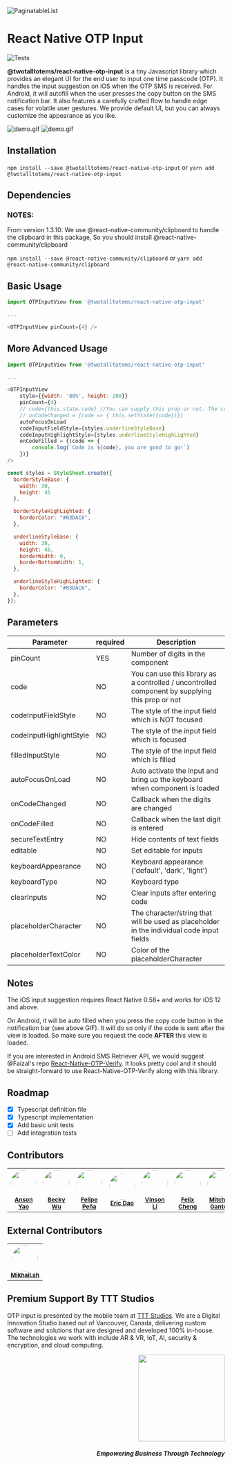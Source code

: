 ![PaginatableList](https://raw.githubusercontent.com/Twotalltotems/react-native-otp-input/master/assets/otp_banner.jpg)

# React Native OTP Input

![Tests](https://github.com/Twotalltotems/react-native-otp-input/workflows/Tests/badge.svg)

**@twotalltotems/react-native-otp-input** is a tiny Javascript library which provides an elegant UI for the end user to input one time passcode (OTP). It handles the input suggestion on iOS when the OTP SMS is received. For Android, it will autofill when the user presses the copy button on the SMS notification bar. It also features a carefully crafted flow to handle edge cases for volatile user gestures. We provide default UI, but you can always customize the appearance as you like.

![demo.gif](https://s3.ca-central-1.amazonaws.com/tttevents/iosvideo.gif)
![demo.gif](https://s3.ca-central-1.amazonaws.com/tttevents/android.gif)

## Installation

`npm install --save @twotalltotems/react-native-otp-input`
or
`yarn add @twotalltotems/react-native-otp-input`

## Dependencies

### NOTES: 
From version 1.3.10: We use @react-native-community/clipboard to handle the clipboard in this package, So you should install @react-native-community/clipboard

`npm install --save @react-native-community/clipboard`
or
`yarn add @react-native-community/clipboard`

## Basic Usage

```js
import OTPInputView from '@twotalltotems/react-native-otp-input'

...

<OTPInputView pinCount={4} />

```

## More Advanced Usage

```js
import OTPInputView from '@twotalltotems/react-native-otp-input'

...

<OTPInputView
    style={{width: '80%', height: 200}}
    pinCount={4}
    // code={this.state.code} //You can supply this prop or not. The component will be used as a controlled / uncontrolled component respectively.
    // onCodeChanged = {code => { this.setState({code})}}
    autoFocusOnLoad
    codeInputFieldStyle={styles.underlineStyleBase}
    codeInputHighlightStyle={styles.underlineStyleHighLighted}
    onCodeFilled = {(code => {
        console.log(`Code is ${code}, you are good to go!`)
    })}
/>

const styles = StyleSheet.create({
  borderStyleBase: {
    width: 30,
    height: 45
  },

  borderStyleHighLighted: {
    borderColor: "#03DAC6",
  },

  underlineStyleBase: {
    width: 30,
    height: 45,
    borderWidth: 0,
    borderBottomWidth: 1,
  },

  underlineStyleHighLighted: {
    borderColor: "#03DAC6",
  },
});

```

## Parameters

| Parameter               | required | Description                                                                                     |
| ----------------------- | -------- | ----------------------------------------------------------------------------------------------- |
| pinCount                | YES      | Number of digits in the component                                                               |
| code                    | NO       | You can use this library as a controlled / uncontrolled component by supplying this prop or not |
| codeInputFieldStyle     | NO       | The style of the input field which is NOT focused                                               |
| codeInputHighlightStyle | NO       | The style of the input field which is focused                                                   |
| filledInputStyle        | NO       | The style of the input field which is filled                                                    |
| autoFocusOnLoad         | NO       | Auto activate the input and bring up the keyboard when component is loaded                      |
| onCodeChanged           | NO       | Callback when the digits are changed                                                            |
| onCodeFilled            | NO       | Callback when the last digit is entered                                                         |
| secureTextEntry         | NO       | Hide contents of text fields                                                                    |
| editable                | NO       | Set editable for inputs                                                                         |
| keyboardAppearance      | NO       | Keyboard appearance ('default', 'dark', 'light')                                                |
| keyboardType            | NO       | Keyboard type                                                                                   |
| clearInputs             | NO       | Clear inputs after entering code                                                                |
| placeholderCharacter    | NO       | The character/string that will be used as placeholder in the individual code input fields       |
| placeholderTextColor    | NO       | Color of the placeholderCharacter                                                               |

## Notes

The iOS input suggestion requires React Native 0.58+ and works for iOS 12 and above.

On Android, it will be auto filled when you press the copy code button in the notification bar (see above GIF). It will do so only if the code is sent after the view is loaded. So make sure you request the code **AFTER** this view is loaded.

If you are interested in Android SMS Retriever API, we would suggest @Faizal's repo [React-Native-OTP-Verify](https://github.com/faizalshap/react-native-otp-verify). It looks pretty cool and it should be straight-forward to use React-Native-OTP-Verify along with this library.

## Roadmap

- [x] Typescript definition file
- [x] Typescript implementation
- [x] Add basic unit tests
- [ ] Add integration tests

## Contributors

<table>
    <tr border="0" style="border: none; ">
	      <th border="0" style="border-left: none; border-right: none;">
        	<img src="https://avatars1.githubusercontent.com/u/1243479?s=400&v=4" width="60px;" style="border-radius: 50%;"/>
        	<br />
        	<sub><a href="https://github.com/ansonyao">Anson Yao</a></sub> <br />
        </th>
        <th border="0" style="border-left: none; border-right: none;">
        <div>
        	<img src="https://avatars3.githubusercontent.com/u/16603120?s=460&v=4" width="60px;" style="border-radius: 50%;"/>
        	<br />
        	<sub><a href="https://github.com/BeckyWu220">Becky Wu</a></sub> <br />
        </div>
        </th>
        <th border="0" style="border-left: none; border-right: none;">
        	<img src="https://avatars3.githubusercontent.com/u/440097?s=460&v=4" width="60px;" style="border-radius: 50%;"/>
        	<br />
        	<sub><a href="https://github.com/fpena">Felipe Peña</a></sub> <br />
        </th>
        <th border="0" style="border-left: none; border-right: none;">
        	<img src="https://avatars3.githubusercontent.com/u/60905710?s=400&v=4" width="60px;" style="border-radius: 50%;"/>
        	<br />
        	<sub><a href="https://github.com/ericdao-ttt">Eric Dao</a></sub> <br />
        </th>
        <th border="0" style="border-left: none; border-right: none;">
        	<img src="https://avatars3.githubusercontent.com/u/3868329?s=460&v=4" width="60px;" style="border-radius: 50%;"/>
        	<br />
        	<sub><a href="https://github.com/VinsonLi">Vinson Li</a></sub> <br />
        </th>
        <th border="0" style="border-left: none; border-right: none;">
        	<img src="https://avatars0.githubusercontent.com/u/15810133?s=400&v=4" width="60px;" style="border-radius: 50%;"/>
        	<br />
        	<sub><a href="https://github.com/felixcck">Felix Cheng</a></sub> <br />
        </th>
        <th border="0" style="border-left: none; border-right: none;">
        	<img src="https://avatars3.githubusercontent.com/u/10748192?s=460&v=4" width="60px;" style="border-radius: 50%;"/>
        	<br />
        	<sub><a href="https://github.com/MitchellGanton">Mitchell Ganton</a></sub> <br />
        </th>
    </tr>
</table>

## External Contributors

<table>
    <tr border="0" style="border: none; ">
        <th border="0" style="border-left: none; border-right: none;">
        <div>
        	<img src="https://avatars2.githubusercontent.com/u/17710983?s=400&v=4" width="60px;" style="border-radius: 50%;"/>
        	<br />
        	<sub><a href="https://github.com/mikhailshvets">Mikhail.sh</a></sub> <br />
        </div>
        </th>
    </tr>
</table>

## Premium Support By TTT Studios

OTP input is presented by the mobile team at [TTT Studios](https://ttt.studio). We are a Digital Innovation Studio based out of Vancouver, Canada, delivering custom software and solutions that are designed and developed 100% in-house. The technologies we work with include AR & VR, IoT, AI, security & encryption, and cloud computing.

<div align="right">
	<img src="https://ttt.studio/wp-content/themes/tttwordpresstheme/imgs/ttt-colour.png" width="200px"/>
	<h5>Empowering Business Through Technology</h5>
</div>

